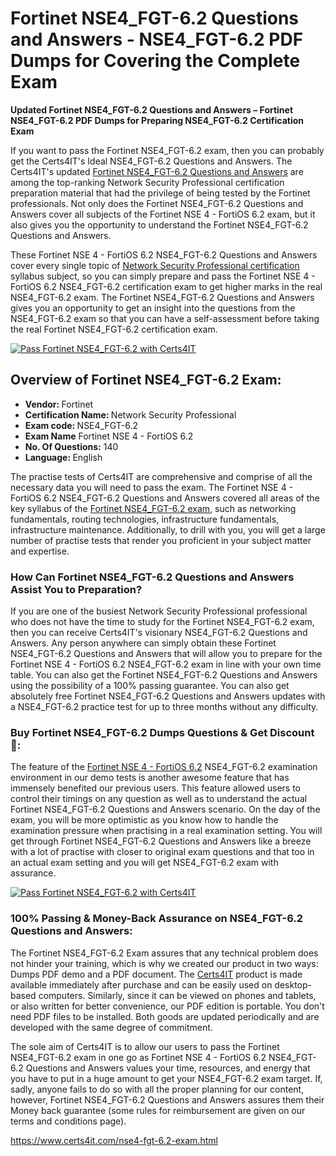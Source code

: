 <h1>Fortinet NSE4_FGT-6.2 <span class="exam_variation">Questions and Answers</span> - NSE4_FGT-6.2 PDF Dumps for Covering the Complete Exam </h1>
                    <p><strong>Updated Fortinet NSE4_FGT-6.2 <span class="exam_variation">Questions and Answers</span> – Fortinet NSE4_FGT-6.2 PDF Dumps for Preparing NSE4_FGT-6.2 Certification Exam</strong></p>
                  <p>If you want to pass the Fortinet NSE4_FGT-6.2 exam, then you can probably get the Certs4IT's Ideal NSE4_FGT-6.2 <span class="exam_variation">Questions and Answers</span>. The Certs4IT's updated 
                    <a href="https://www.certs4it.com/nse4-fgt-6.2-exam.html">Fortinet NSE4_FGT-6.2 <span class="exam_variation">Questions and Answers</span></a> are among the top-ranking Network Security Professional certification preparation material that had the privilege of being tested by the 
                    Fortinet professionals. Not only does the Fortinet NSE4_FGT-6.2 <span class="exam_variation">Questions and Answers</span> cover all subjects of the Fortinet NSE 4 - FortiOS 6.2 exam, but it 
                    also gives you the opportunity to understand the Fortinet NSE4_FGT-6.2 <span class="exam_variation">Questions and Answers</span>.</p>
                    <p>These Fortinet NSE 4 - FortiOS 6.2 NSE4_FGT-6.2 <span class="exam_variation">Questions and Answers</span> cover every single topic of <a href="https://www.certs4it.com/nse-4-certification-exams.html">Network Security Professional certification</a> syllabus subject, 
                    so you can simply prepare and pass the Fortinet NSE 4 - FortiOS 6.2 NSE4_FGT-6.2 certification exam to get higher marks in the 
                    real NSE4_FGT-6.2 exam. The Fortinet NSE4_FGT-6.2 <span class="exam_variation">Questions and Answers</span> gives you an opportunity to get an insight into the questions from the NSE4_FGT-6.2 exam so that you can 
                    have a self-assessment before taking the real Fortinet NSE4_FGT-6.2 certification exam.</p>
                    <p><a href="https://www.certs4it.com/nse4-fgt-6.2-exam.html"><img src="https://www.certs4it.com/images/get-now-100-guanteed-success-certs4it.png" class="postImage" alt="Pass Fortinet NSE4_FGT-6.2 with Certs4IT"></a></p>
                   <h2>Overview of Fortinet NSE4_FGT-6.2 Exam:</h2>
                    <ul>
                        <li><strong>Vendor: </strong> Fortinet</li>
                        <li><strong>Certification Name: </strong> Network Security Professional</li>
                        <li><strong>Exam code: </strong> NSE4_FGT-6.2</li>
                        <li><strong>Exam Name</strong> Fortinet NSE 4 - FortiOS 6.2</li>
                        <li><strong>No. Of Questions:</strong> 140 </li>
                        <li><strong>Language: </strong> English</li>
                    </ul>
                    <p>The practise tests of Certs4IT are comprehensive and comprise of all the necessary data you will need to pass the exam. The Fortinet NSE 4 - FortiOS 6.2 
                    NSE4_FGT-6.2 <span class="exam_variation">Questions and Answers</span> covered all areas of the key syllabus of the <a href="https://www.certs4it.com/fortinet-certification-exams.html">Fortinet NSE4_FGT-6.2 exam</a>, such as networking fundamentals, routing technologies, infrastructure fundamentals, 
                    infrastructure maintenance. Additionally, to drill with you, you will get a large number of practise tests that render you proficient in your subject matter and expertise.</p>
                    <h3>How Can Fortinet NSE4_FGT-6.2 <span class="exam_variation">Questions and Answers</span> Assist You to Preparation?</h3>
                    <p>If you are one of the busiest Network Security Professional professional who does not have the time to study for the Fortinet NSE4_FGT-6.2 exam, then you can receive Certs4IT's visionary 
                    NSE4_FGT-6.2 <span class="exam_variation">Questions and Answers</span>. Any person anywhere can simply obtain these Fortinet NSE4_FGT-6.2 <span class="exam_variation">Questions and Answers</span> that will allow you to prepare for the 
                    Fortinet NSE 4 - FortiOS 6.2 NSE4_FGT-6.2 exam in line with your own time table. You can also get the Fortinet NSE4_FGT-6.2 <span class="exam_variation">Questions and Answers</span> using the 
                    possibility of a 100% passing guarantee. You can also get absolutely free Fortinet NSE4_FGT-6.2 <span class="exam_variation">Questions and Answers</span> updates with a NSE4_FGT-6.2 practice test for up to 
                    three months without any difficulty.</p>
                    <h3>Buy Fortinet NSE4_FGT-6.2 Dumps Questions &amp; Get Discount 🤑:</h3>
                    <p>The feature of the <a href="https://www.certs4it.com/nse4-fgt-6.2-exam.html">Fortinet NSE 4 - FortiOS 6.2</a> NSE4_FGT-6.2 examination environment in our demo tests is another awesome feature that has 
                    immensely benefited our previous users. This feature allowed users to control their timings on any question as well as to understand the actual 
                    Fortinet NSE4_FGT-6.2 <span class="exam_variation">Questions and Answers</span> scenario. On the day of the exam, you will be more optimistic as you know how to handle the examination pressure when practising in a 
                    real examination setting. You will get through Fortinet NSE4_FGT-6.2 <span class="exam_variation">Questions and Answers</span> like a breeze with a lot of practise with closer to original exam questions and that 
                    too in an actual exam setting and you will get NSE4_FGT-6.2 exam with assurance.</p>
                   <p><a href="https://www.certs4it.com/nse4-fgt-6.2-exam.html"><img src="https://www.certs4it.com/images/Get-Now-100-Real-Valid-Exam-Certs4IT.jpeg" alt="Pass Fortinet NSE4_FGT-6.2 with Certs4IT"></a></p>
                    <h3>100% Passing &amp; Money-Back Assurance on NSE4_FGT-6.2 <span class="exam_variation">Questions and Answers</span>:</h3>
                    <p>The Fortinet NSE4_FGT-6.2 Exam assures that any technical problem does not hinder your training, which is why we created our product in two ways: Dumps PDF demo and a 
                    PDF document.  The <a href="https://www.certs4it.com/">Certs4IT</a> product is made available immediately after purchase and can be easily used on desktop-based computers. Similarly, since it can be viewed 
                    on phones and tablets, or also written for better convenience, our PDF edition is portable. You don't need PDF files to be installed. Both goods are updated 
                    periodically and are developed with the same degree of commitment.</p>
                    <p> The sole aim of Certs4IT is to allow our users to pass the Fortinet NSE4_FGT-6.2 exam in one go as Fortinet NSE 4 - FortiOS 6.2 
                    NSE4_FGT-6.2 <span class="exam_variation">Questions and Answers</span> values your time, resources, and energy that you have to put in a huge amount to get your NSE4_FGT-6.2 exam target. If, sadly, anyone fails to 
                    do so with all the proper planning for our content, however, Fortinet NSE4_FGT-6.2 <span class="exam_variation">Questions and Answers</span> assures them their Money back guarantee (some rules for reimbursement are given 
                    on our terms and conditions page).</p>
                    <a href="https://www.certs4it.com/nse4-fgt-6.2-exam.html">https://www.certs4it.com/nse4-fgt-6.2-exam.html</a>
                
